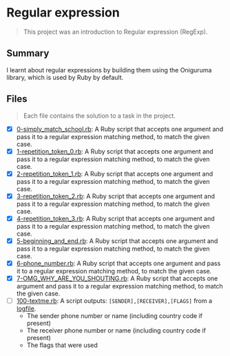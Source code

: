 # Regular expression

> This project was an introduction to Regular expression (RegExp).

## Summary

I learnt about regular expressions by building them using the Oniguruma library, which is used by Ruby by default. 

## Files

> Each file contains the solution to a task in the project.

- [x] [0-simply_match_school.rb](https://github.com/Ebube-Ochemba/alx-system_engineering-devops/blob/master/0x06-regular_expressions/0-simply_match_school.rb): A Ruby script that accepts one argument and pass it to a regular expression matching method, to match the given case.
- [x] [1-repetition_token_0.rb](https://github.com/Ebube-Ochemba/alx-system_engineering-devops/blob/master/0x06-regular_expressions/1-repetition_token_0.rb): A Ruby script that accepts one argument and pass it to a regular expression matching method, to match the given case.
- [x] [2-repetition_token_1.rb](https://github.com/Ebube-Ochemba/alx-system_engineering-devops/blob/master/0x06-regular_expressions/2-repetition_token_1.rb): A Ruby script that accepts one argument and pass it to a regular expression matching method, to match the given case.
- [x] [3-repetition_token_2.rb](https://github.com/Ebube-Ochemba/alx-system_engineering-devops/blob/master/0x06-regular_expressions/3-repetition_token_2.rb): A Ruby script that accepts one argument and pass it to a regular expression matching method, to match the given case.
- [x] [4-repetition_token_3.rb](https://github.com/Ebube-Ochemba/alx-system_engineering-devops/blob/master/0x06-regular_expressions/4-repetition_token_3.rb): A Ruby script that accepts one argument and pass it to a regular expression matching method, to match the given case.
- [x] [5-beginning_and_end.rb](https://github.com/Ebube-Ochemba/alx-system_engineering-devops/blob/master/0x06-regular_expressions/5-beginning_and_end.rb): A Ruby script that accepts one argument and pass it to a regular expression matching method, to match the given case.
- [x] [6-phone_number.rb](https://github.com/Ebube-Ochemba/alx-system_engineering-devops/blob/master/0x06-regular_expressions/6-phone_number.rb): A Ruby script that accepts one argument and pass it to a regular expression matching method, to match the given case.
- [x] [7-OMG_WHY_ARE_YOU_SHOUTING.rb](https://github.com/Ebube-Ochemba/alx-system_engineering-devops/blob/master/0x06-regular_expressions/7-OMG_WHY_ARE_YOU_SHOUTING.rb): A Ruby script that accepts one argument and pass it to a regular expression matching method, to match the given case.
- [ ] [100-textme.rb](https://github.com/Ebube-Ochemba/alx-system_engineering-devops/blob/master/0x06-regular_expressions/100-textme.rb): A script outputs: `[SENDER],[RECEIVER],[FLAGS]` from a [logfile](https://github.com/Ebube-Ochemba/alx-system_engineering-devops/blob/master/0x06-regular_expressions/text_messages.log).
	- The sender phone number or name (including country code if present)
	- The receiver phone number or name (including country code if present)
	- The flags that were used
